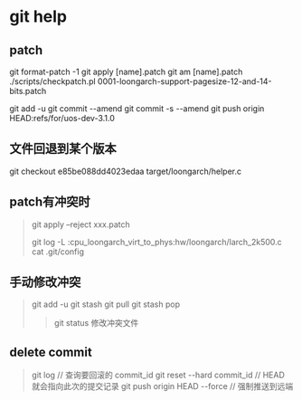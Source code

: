 # git help

## patch
git format-patch -1 
git apply [name].patch
git am [name].patch
./scripts/checkpatch.pl 0001-loongarch-support-pagesize-12-and-14-bits.patch

git add -u
git commit --amend
git commit -s --amend
git push origin HEAD:refs/for/uos-dev-3.1.0

## 文件回退到某个版本
git checkout e85be088dd4023edaa target/loongarch/helper.c 

## patch有冲突时
>git apply –reject xxx.patch
>
>git log -L :cpu_loongarch_virt_to_phys:hw/loongarch/larch_2k500.c
>cat .git/config


## 手动修改冲突
> git add -u
> git stash
> git pull
> git stash pop
>> git status
>> 修改冲突文件

## delete commit
> git log // 查询要回滚的 commit_id
> git reset --hard commit_id // HEAD 就会指向此次的提交记录
> git push origin HEAD --force // 强制推送到远端